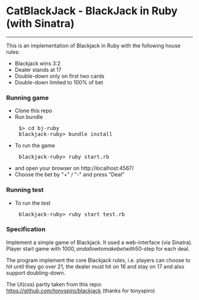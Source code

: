# CatBlackJack - BlackJack in Ruby (with Sinatra)
-----

This is an implementation of Blackjack in Ruby with the following house rules:

  * Blackjack wins 3:2
  * Dealer stands at 17
  * Double-down only on first two cards
  * Double-down limited to 100% of bet


### Running game

* Clone this repo
* Run bundle
<pre>
    $> cd bj-ruby
    blackjack-ruby> bundle install
</pre>
* To run the game
<pre>
    blackjack-ruby> ruby start.rb
</pre>
* and open your browser on http://localhost:4567/
* Choose the bet by "+" / "-" and press "Deal"

### Running test
* To run the test
<pre>
    blackjack-ruby> ruby start_test.rb
</pre>


### Specification
Implement a simple game of Blackjack. It used a web-interface (via Sinatra). Player start game with $1000, and allow to make bet with 50$-step for each deal.

The program implement the core Blackjack rules, i.e. players can choose to hit until they go over 21, the dealer must hit on 16 and stay on 17 and also support doubling-down.

The UI(css) partly taken from this repo: https://github.com/tonyspiro/blackjack (thanks for tonyspiro)
